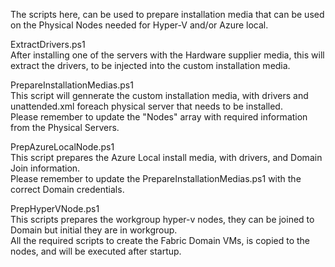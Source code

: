 The scripts here, can be used to prepare installation media that can be used on the Physical Nodes needed for Hyper-V and/or Azure local.  
  
ExtractDrivers.ps1  
After installing one of the servers with the Hardware supplier media, this will extract the drivers, to be injected into the custom installation media.  
  
PrepareInstallationMedias.ps1  
This script will gennerate the custom installation media, with drivers and unattended.xml foreach physical server that needs to be installed.  
Please remember to update the "Nodes" array with required information from the Physical Servers.  

PrepAzureLocalNode.ps1  
This script prepares the Azure Local install media, with drivers, and Domain Join information.  
Please remember to update the PrepareInstallationMedias.ps1 with the correct Domain credentials.  
  
PrepHyperVNode.ps1  
This scripts prepares the workgroup hyper-v nodes, they can be joined to Domain but initial they are in workgroup.  
All the required scripts to create the Fabric Domain VMs, is copied to the nodes, and will be executed after startup.  

